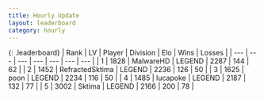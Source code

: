 ```yaml
---
title: Hourly Update
layout: leaderboard
category: hourly
---
```


{: .leaderboard}
| Rank | LV | Player | Division | Elo | Wins | Losses |
| --- | --- | --- | --- | --- | --- | --- |
| <span data-change="0">1</span> | 1828 | <span title="ID: 261794">MalwareHD</span> | LEGEND | <span data-change="0">2287</span> | <span data-change="0">144</span> | <span data-change="0">62</span> |
| <span data-change="1">2</span> | 1452 | <span title="ID: 402846">RefractedSktima</span> | LEGEND | <span data-change="8">2236</span> | <span data-change="1">126</span> | <span data-change="0">50</span> |
| <span data-change="-1">3</span> | 1625 | <span title="ID: 540690">poon</span> | LEGEND | <span data-change="0">2234</span> | <span data-change="0">116</span> | <span data-change="0">50</span> |
| <span data-change="0">4</span> | 1485 | <span title="ID: 41925">lucapoke</span> | LEGEND | <span data-change="0">2187</span> | <span data-change="0">132</span> | <span data-change="0">77</span> |
| <span data-change="0">5</span> | 3002 | <span title="ID: 353063">Sktima</span> | LEGEND | <span data-change="0">2166</span> | <span data-change="0">200</span> | <span data-change="0">78</span> |